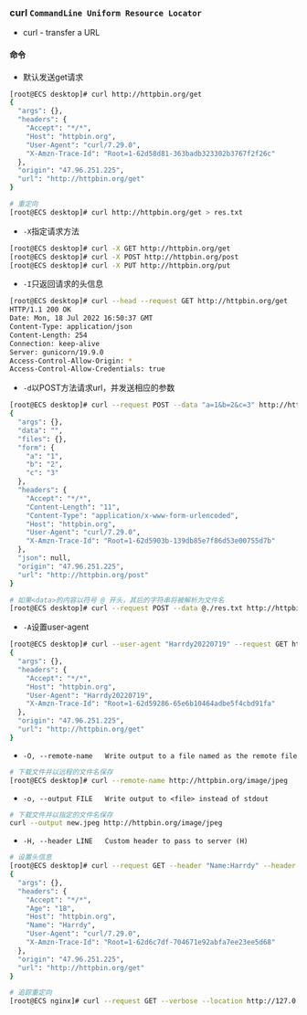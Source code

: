 ### curl ```CommandLine Uniform Resource Locator```
* curl - transfer a URL
#### 命令
* 默认发送get请求
```sh
[root@ECS desktop]# curl http://httpbin.org/get
{
  "args": {},
  "headers": {
    "Accept": "*/*",
    "Host": "httpbin.org",
    "User-Agent": "curl/7.29.0",
    "X-Amzn-Trace-Id": "Root=1-62d58d81-363badb323302b3767f2f26c"
  },
  "origin": "47.96.251.225",
  "url": "http://httpbin.org/get"
}

# 重定向
[root@ECS desktop]# curl http://httpbin.org/get > res.txt
```
* ```-X```指定请求方法
```sh
[root@ECS desktop]# curl -X GET http://httpbin.org/get
[root@ECS desktop]# curl -X POST http://httpbin.org/post
[root@ECS desktop]# curl -X PUT http://httpbin.org/put
```
* ```-I```只返回请求的头信息
```sh
[root@ECS desktop]# curl --head --request GET http://httpbin.org/get
HTTP/1.1 200 OK
Date: Mon, 18 Jul 2022 16:50:37 GMT
Content-Type: application/json
Content-Length: 254
Connection: keep-alive
Server: gunicorn/19.9.0
Access-Control-Allow-Origin: *
Access-Control-Allow-Credentials: true
```
* ```-d```以POST方法请求url，并发送相应的参数
```sh
[root@ECS desktop]# curl --request POST --data "a=1&b=2&c=3" http://httpbin.org/post
{
  "args": {},
  "data": "",
  "files": {},
  "form": {
    "a": "1",
    "b": "2",
    "c": "3"
  },
  "headers": {
    "Accept": "*/*",
    "Content-Length": "11",
    "Content-Type": "application/x-www-form-urlencoded",
    "Host": "httpbin.org",
    "User-Agent": "curl/7.29.0",
    "X-Amzn-Trace-Id": "Root=1-62d5903b-139db85e7f86d53e00755d7b"
  },
  "json": null,
  "origin": "47.96.251.225",
  "url": "http://httpbin.org/post"
}

# 如果<data>的内容以符号 @ 开头，其后的字符串将被解析为文件名
[root@ECS desktop]# curl --request POST --data @./res.txt http://httpbin.org/post
```
* ```-A```设置user-agent
```sh
[root@ECS desktop]# curl --user-agent "Harrdy20220719" --request GET http://httpbin.org/get
{
  "args": {},
  "headers": {
    "Accept": "*/*",
    "Host": "httpbin.org",
    "User-Agent": "Harrdy20220719",
    "X-Amzn-Trace-Id": "Root=1-62d59286-65e6b10464adbe5f4cbd91fa"
  },
  "origin": "47.96.251.225",
  "url": "http://httpbin.org/get"
}
```
* ```-O, --remote-name   Write output to a file named as the remote file```
```sh
# 下载文件并以远程的文件名保存
[root@ECS desktop]# curl --remote-name http://httpbin.org/image/jpeg
```
* ```-o, --output FILE   Write output to <file> instead of stdout```
```sh
# 下载文件并以指定的文件名保存
curl --output new.jpeg http://httpbin.org/image/jpeg
```
* ```-H, --header LINE   Custom header to pass to server (H)```
```sh
# 设置头信息
[root@ECS desktop]# curl --request GET --header "Name:Harrdy" --header "Age:18" http://httpbin.org/get
{
  "args": {},
  "headers": {
    "Accept": "*/*",
    "Age": "18",
    "Host": "httpbin.org",
    "Name": "Harrdy",
    "User-Agent": "curl/7.29.0",
    "X-Amzn-Trace-Id": "Root=1-62d6c7df-704671e92abfa7ee23ee5d68"
  },
  "origin": "47.96.251.225",
  "url": "http://httpbin.org/get"
}
```
```sh
# 追踪重定向
[root@ECS nginx]# curl --request GET --verbose --location http://127.0.0.1:80/last3
```